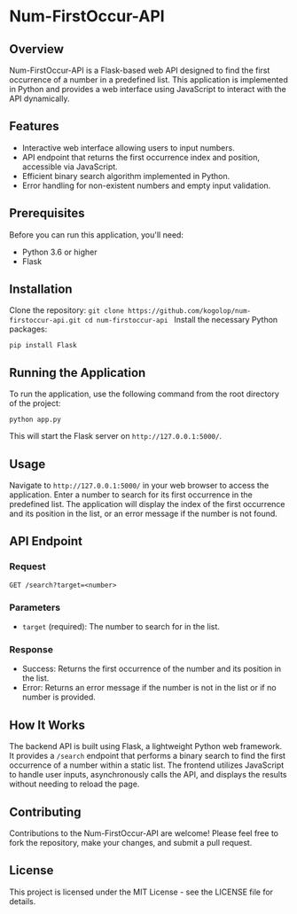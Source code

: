 # Num-FirstOccur-API

## Overview
Num-FirstOccur-API is a Flask-based web API designed to find the 
first occurrence of a number in a predefined list. This application 
is implemented in Python and provides a web interface using JavaScript
to interact with the API dynamically.
## Features
- Interactive web interface allowing users to input numbers.
- API endpoint that returns the first occurrence index and position,
 accessible via JavaScript.
- Efficient binary search algorithm implemented in Python.
- Error handling for non-existent numbers and empty input validation.
## Prerequisites
Before you can run this application, you'll need:
- Python 3.6 or higher
- Flask
## Installation
Clone the repository:
``git clone https://github.com/kogolop/num-firstoccur-api.git
 cd num-firstoccur-api
``
Install the necessary Python packages:
```
pip install Flask
```
## Running the Application
To run the application, use the following command from the root
directory of the project:
```
python app.py
```
This will start the Flask server on `http://127.0.0.1:5000/`.
## Usage
Navigate to `http://127.0.0.1:5000/` in your web browser to 
access the application. Enter a number to search for its first
occurrence in the predefined list. The application will display
the index of the first occurrence and its position in the list,
or an error message if the number is not found.

## API Endpoint
### Request
`GET /search?target=<number>`
### Parameters
- `target` (required): The number to search for in the list.
### Response
- Success: Returns the first occurrence of the number and its
  position in the list.
- Error: Returns an error message if the number is not in the
  list or if no number is provided.
## How It Works
The backend API is built using Flask, a lightweight Python web
framework. It provides a `/search` endpoint that performs a 
binary search to find the first occurrence of a number within 
a static list. The frontend utilizes JavaScript to handle user 
inputs, asynchronously calls the API, and displays the results 
without needing to reload the page.
## Contributing
Contributions to the Num-FirstOccur-API are welcome! Please
feel free to fork the repository, make your changes, and 
submit a pull request.
## License
This project is licensed under the MIT License - see the LICENSE file for details.

